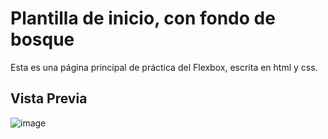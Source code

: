 # Plantilla de inicio, con fondo de bosque
Esta es una página principal de práctica del Flexbox, escrita en html y css.

## Vista Previa ##
![image](https://github.com/lelindk/principal_forest/assets/151808105/f3783a8f-90fe-4fc0-b38e-a258604bd05e)
